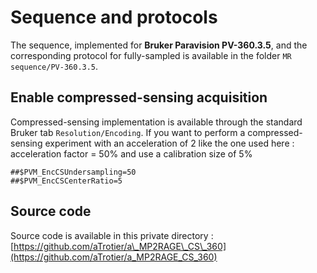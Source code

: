 # Sequence and protocols

The sequence, implemented for **Bruker Paravision PV-360.3.5**, and the corresponding protocol for fully-sampled  is available in the folder  `MR sequence/PV-360.3.5`. 

## Enable compressed-sensing acquisition

Compressed-sensing implementation is available through the standard Bruker tab `Resolution/Encoding`. If you want to perform a compressed-sensing experiment with an acceleration of 2 like the one used here : acceleration factor = 50% and use a calibration size of 5%
```
##$PVM_EncCSUndersampling=50
##$PVM_EncCSCenterRatio=5
```

## Source code

Source code is available in this private directory : [https://github.com/aTrotier/a\_MP2RAGE\_CS\_360](https://github.com/aTrotier/a_MP2RAGE_CS_360)

